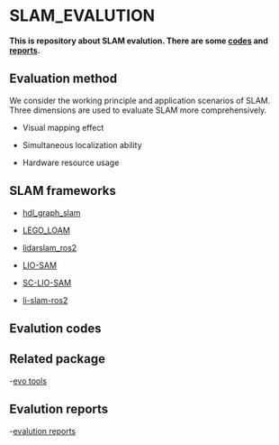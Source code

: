 # SLAM_EVALUTION

**This is repository about SLAM evalution. There are some [codes](https://github.com/CAKGOD/slam_test/tree/master/codes) and [reports](https://github.com/CAKGOD/slam_test/tree/master/reports).**

## Evaluation method
We consider the working principle and application scenarios of SLAM. Three dimensions are used to evaluate SLAM more comprehensively.

- Visual mapping effect

- Simultaneous localization ability

- Hardware resource usage

## SLAM frameworks

- [hdl_graph_slam](https://github.com/koide3/hdl_graph_slam)

- [LEGO_LOAM](https://github.com/RobustFieldAutonomyLab/LeGO-LOAM)

- [lidarslam_ros2](https://github.com/rsasaki0109/lidarslam_ros2)

- [LIO-SAM](https://github.com/TixiaoShan/LIO-SAM)

- [SC-LIO-SAM](https://github.com/gisbi-kim/SC-LIO-SAM)

- [li-slam-ros2](https://github.com/rsasaki0109/li_slam_ros2)

## Evalution codes



## Related package

-[evo tools](https://github.com/MichaelGrupp/evo)

## Evalution reports

-[evalution reports]((https://github.com/CAKGOD/slam_test/tree/master/reports))
